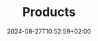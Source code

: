 ---
title: 'Products'
date: 2024-08-27T10:52:59+02:00
draft: false
type: products
layout: products
---